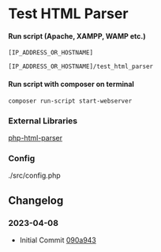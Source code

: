 # Test HTML Parser

#### Run script (Apache, XAMPP, WAMP etc.)
```
[IP_ADDRESS_OR_HOSTNAME]
```

```
[IP_ADDRESS_OR_HOSTNAME]/test_html_parser
```

#### Run script with composer on terminal
```
composer run-script start-webserver
```

### External Libraries

[php-html-parser](https://github.com/paquettg/php-html-parser/)

### Config

./src/config.php

## Changelog

### 2023-04-08


- Initial Commit [090a943](https://github.com/codevbk/test_html_parser/commit/090a943cf9e94d70f6e5c31ab808269d3853be22)
